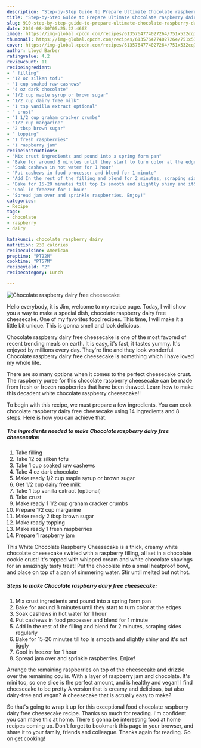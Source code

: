 ```yaml
---
description: "Step-by-Step Guide to Prepare Ultimate Chocolate raspberry dairy free cheesecake"
title: "Step-by-Step Guide to Prepare Ultimate Chocolate raspberry dairy free cheesecake"
slug: 910-step-by-step-guide-to-prepare-ultimate-chocolate-raspberry-dairy-free-cheesecake
date: 2020-08-30T05:25:22.466Z
image: https://img-global.cpcdn.com/recipes/6135764774027264/751x532cq70/chocolate-raspberry-dairy-free-cheesecake-recipe-main-photo.jpg
thumbnail: https://img-global.cpcdn.com/recipes/6135764774027264/751x532cq70/chocolate-raspberry-dairy-free-cheesecake-recipe-main-photo.jpg
cover: https://img-global.cpcdn.com/recipes/6135764774027264/751x532cq70/chocolate-raspberry-dairy-free-cheesecake-recipe-main-photo.jpg
author: Lloyd Barber
ratingvalue: 4.2
reviewcount: 11
recipeingredient:
- " filling"
- "12 oz silken tofu"
- "1 cup soaked raw cashews"
- "4 oz dark chocolate"
- "1/2 cup maple syrup or brown sugar"
- "1/2 cup dairy free milk"
- "1 tsp vanilla extract optional"
- " crust"
- "1 1/2 cup graham cracker crumbs"
- "1/2 cup margarine"
- "2 tbsp brown sugar"
- " topping"
- "1 fresh raspberries"
- "1 raspberry jam"
recipeinstructions:
- "Mix crust ingredients and pound into a spring form pan"
- "Bake for around 8 minutes until they start to turn color at the edges"
- "Soak cashews in hot water for 1 hour"
- "Put cashews in food processer and blend for 1 minute"
- "Add In the rest of the filling and blend for 2 minutes, scraping sides regularly"
- "Bake for 15-20 minutes till top Is smooth and slightly shiny and it&#39;s not jiggly"
- "Cool in freezer for 1 hour"
- "Spread jam over and sprinkle raspberries. Enjoy!"
categories:
- Recipe
tags:
- chocolate
- raspberry
- dairy

katakunci: chocolate raspberry dairy 
nutrition: 230 calories
recipecuisine: American
preptime: "PT22M"
cooktime: "PT57M"
recipeyield: "2"
recipecategory: Lunch

---
```



![Chocolate raspberry dairy free cheesecake](https://img-global.cpcdn.com/recipes/6135764774027264/751x532cq70/chocolate-raspberry-dairy-free-cheesecake-recipe-main-photo.jpg)

Hello everybody, it is Jim, welcome to my recipe page. Today, I will show you a way to make a special dish, chocolate raspberry dairy free cheesecake. One of my favorites food recipes. This time, I will make it a little bit unique. This is gonna smell and look delicious.

Chocolate raspberry dairy free cheesecake is one of the most favored of recent trending meals on earth. It is easy, it's fast, it tastes yummy. It's enjoyed by millions every day. They're fine and they look wonderful. Chocolate raspberry dairy free cheesecake is something which I have loved my whole life.

There are so many options when it comes to the perfect cheesecake crust. The raspberry puree for this chocolate raspberry cheesecake can be made from fresh or frozen raspberries that have been thawed. Learn how to make this decadent white chocolate raspberry cheesecake!!


To begin with this recipe, we must prepare a few ingredients. You can cook chocolate raspberry dairy free cheesecake using 14 ingredients and 8 steps. Here is how you can achieve that.

<!--inarticleads1-->

##### The ingredients needed to make Chocolate raspberry dairy free cheesecake:

1. Take  filling
1. Take 12 oz silken tofu
1. Take 1 cup soaked raw cashews
1. Take 4 oz dark chocolate
1. Make ready 1/2 cup maple syrup or brown sugar
1. Get 1/2 cup dairy free milk
1. Take 1 tsp vanilla extract (optional)
1. Take  crust
1. Make ready 1 1/2 cup graham cracker crumbs
1. Prepare 1/2 cup margarine
1. Make ready 2 tbsp brown sugar
1. Make ready  topping
1. Make ready 1 fresh raspberries
1. Prepare 1 raspberry jam


This White Chocolate Raspberry Cheesecake is a thick, creamy white chocolate cheesecake swirled with a raspberry filling, all set in a chocolate cookie crust! It&#39;s topped with whipped cream and white chocolate shavings for an amazingly tasty treat! Put the chocolate into a small heatproof bowl, and place on top of a pan of simmering water. Stir until melted but not hot. 

<!--inarticleads2-->

##### Steps to make Chocolate raspberry dairy free cheesecake:

1. Mix crust ingredients and pound into a spring form pan
1. Bake for around 8 minutes until they start to turn color at the edges
1. Soak cashews in hot water for 1 hour
1. Put cashews in food processer and blend for 1 minute
1. Add In the rest of the filling and blend for 2 minutes, scraping sides regularly
1. Bake for 15-20 minutes till top Is smooth and slightly shiny and it&#39;s not jiggly
1. Cool in freezer for 1 hour
1. Spread jam over and sprinkle raspberries. Enjoy!


Arrange the remaining raspberries on top of the cheesecake and drizzle over the remaining coulis. With a layer of raspberry jam and chocolate. It&#39;s mini too, so one slice is the perfect amount, and is healthy and vegan! I find cheesecake to be pretty A version that is creamy and delicious, but also dairy-free and vegan? A cheesecake that is actually easy to make? 

So that's going to wrap it up for this exceptional food chocolate raspberry dairy free cheesecake recipe. Thanks so much for reading. I'm confident you can make this at home. There's gonna be interesting food at home recipes coming up. Don't forget to bookmark this page in your browser, and share it to your family, friends and colleague. Thanks again for reading. Go on get cooking!
